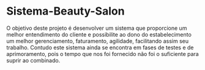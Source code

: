 # Sistema-Beauty-Salon
O objetivo deste projeto é desenvolver um sistema que proporcione um melhor entendimento do cliente e possibilite ao dono do estabelecimento um melhor gerenciamento, faturamento, agilidade, facilitando assim seu trabalho.
Contudo este sistema ainda se encontra em fases de testes e de aprimoramento, pois o tempo que nos foi fornecido não foi o suficiente para suprir ao combinado. 
